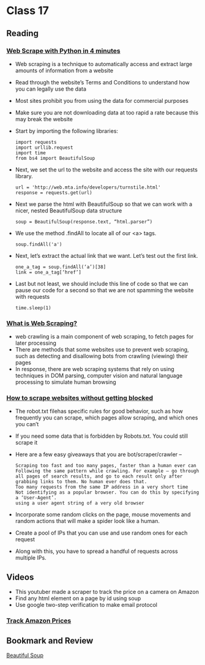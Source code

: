 # Class 17
## Reading

### [Web Scrape with Python in 4 minutes](https://towardsdatascience.com/how-to-web-scrape-with-python-in-4-minutes-bc49186a8460)
- Web scraping is a technique to automatically access and extract large amounts of information from a website
- Read through the website’s Terms and Conditions to understand how you can legally use the data
- Most sites prohibit you from using the data for commercial purposes
- Make sure you are not downloading data at too rapid a rate because this may break the website
- Start by importing the following libraries:

      import requests
      import urllib.request
      import time
      from bs4 import BeautifulSoup
- Next, we set the url to the website and access the site with our requests library.

      url = 'http://web.mta.info/developers/turnstile.html'
      response = requests.get(url)
- Next we parse the html with BeautifulSoup so that we can work with a nicer, nested BeautifulSoup data structure

      soup = BeautifulSoup(response.text, “html.parser”)
- We use the method .findAll to locate all of our \<a> tags.

      soup.findAll('a')
- Next, let’s extract the actual link that we want. Let’s test out the first link.

      one_a_tag = soup.findAll(‘a’)[38]
      link = one_a_tag[‘href’]
- Last but not least, we should include this line of code so that we can pause our code for a second so that we are not spamming the website with requests
   
      time.sleep(1)

### [What is Web Scraping?](https://en.wikipedia.org/wiki/Web_scraping)
* web crawling is a main component of web scraping, to fetch pages for later processing
* There are methods that some websites use to prevent web scraping, such as detecting and disallowing bots from crawling (viewing) their pages
* In response, there are web scraping systems that rely on using techniques in DOM parsing, computer vision and natural language processing to simulate human browsing
### [How to scrape websites without getting blocked](https://www.scrapehero.com/how-to-prevent-getting-blacklisted-while-scraping/)
* The robot.txt filehas specific rules for good behavior, such as how frequently you can scrape, which pages allow scraping, and which ones you can’t
* If you need some data that is forbidden by Robots.txt. You could still scrape it
* Here are a few easy giveaways that you are bot/scraper/crawler –

      Scraping too fast and too many pages, faster than a human ever can
      Following the same pattern while crawling. For example – go through all pages of search results, and go to each result only after grabbing links to them. No human ever does that.
      Too many requests from the same IP address in a very short time
      Not identifying as a popular browser. You can do this by specifying a ‘User-Agent’.
      using a user agent string of a very old browser
* Incorporate some random clicks on the page, mouse movements and random actions that will make a spider look like a human.
* Create a pool of IPs that you can use and use random ones for each request
* Along with this, you have to spread a handful of requests across multiple IPs.
## Videos
* This youtuber made a scraper to track the price on a camera on Amazon
* Find any html element on a page by id using soup
* Use google two-step verification to make email protocol
### [Track Amazon Prices](https://www.youtube.com/watch?v=Bg9r_yLk7VY)
## Bookmark and Review
[Beautiful Soup](https://www.crummy.com/software/BeautifulSoup/)